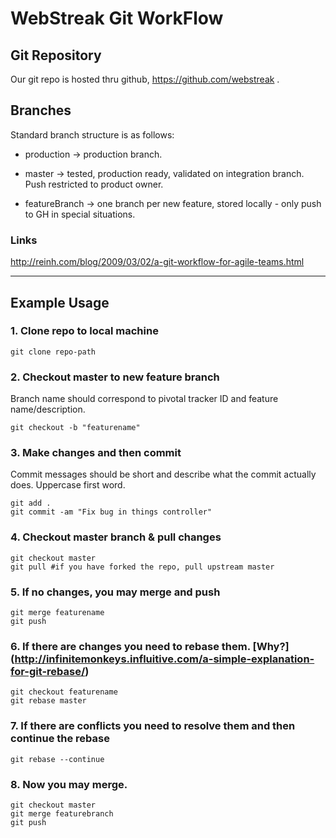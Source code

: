 # WebStreak Git WorkFlow

## Git Repository
Our git repo is hosted thru github, <https://github.com/webstreak> .

## Branches
Standard branch structure is as follows:

- production    -> production branch.

- master        -> tested, production ready, validated on integration branch. Push restricted to product owner.

- featureBranch -> one branch per new feature, stored locally - only push to GH in special situations.

### Links
http://reinh.com/blog/2009/03/02/a-git-workflow-for-agile-teams.html

-----------

## Example Usage
### 1. Clone repo to local machine

    git clone repo-path

### 2. Checkout master to new feature branch
Branch name should correspond to pivotal tracker ID and feature name/description.

    git checkout -b "featurename"

### 3. Make changes and then commit
Commit messages should be short and describe what the commit actually does. Uppercase first word.

    git add .
    git commit -am "Fix bug in things controller"

### 4. Checkout master branch & pull changes

    git checkout master
    git pull #if you have forked the repo, pull upstream master

### 5. If no changes, you may merge and push

    git merge featurename
    git push

### 6. If there are changes you need to rebase them. [Why?] (http://infinitemonkeys.influitive.com/a-simple-explanation-for-git-rebase/)

    git checkout featurename
    git rebase master

### 7. If there are conflicts you need to resolve them and then continue the rebase

    git rebase --continue

### 8. Now you may merge.

    git checkout master
    git merge featurebranch
    git push
